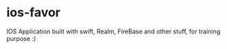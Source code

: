 # ios-favor

IOS Application built with swift, Realm, FireBase and other stuff, for training purpose :)

